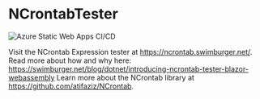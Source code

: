 # NCrontabTester
![Azure Static Web Apps CI/CD](https://github.com/Swimburger/NCrontabTester/workflows/Azure%20Static%20Web%20Apps%20CI/CD/badge.svg)

Visit the NCrontab Expression tester at https://ncrontab.swimburger.net/.
Read more about how and why here: https://swimburger.net/blog/dotnet/introducing-ncrontab-tester-blazor-webassembly
Learn more about the NCrontab library at https://github.com/atifaziz/NCrontab.
